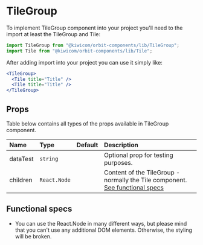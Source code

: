# TileGroup

To implement TileGroup component into your project you'll need to the import at least the TileGroup and Tile:

```jsx
import TileGroup from "@kiwicom/orbit-components/lib/TileGroup";
import Tile from "@kiwicom/orbit-components/lib/Tile";
```

After adding import into your project you can use it simply like:

```jsx
<TileGroup>
  <Tile title="Title" />
  <Tile title="Title" />
</TileGroup>
```

## Props

Table below contains all types of the props available in TileGroup component.

| Name     | Type         | Default | Description                                                                                       |
| :------- | :----------- | :------ | :------------------------------------------------------------------------------------------------ |
| dataTest | `string`     |         | Optional prop for testing purposes.                                                               |
| children | `React.Node` |         | Content of the TileGroup - normally the Tile component. [See functional specs](#functional-specs) |

## Functional specs

- You can use the React.Node in many different ways, but please mind that you can't use any additional DOM elements. Otherwise, the styling will be broken.
